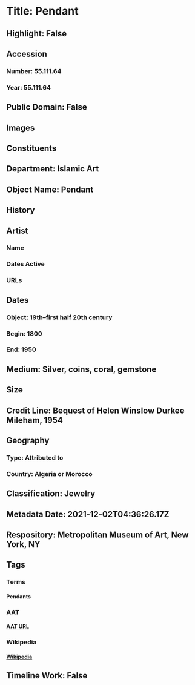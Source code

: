 # Title: Pendant
## Highlight: False
## Accession
### Number: 55.111.64
### Year: 55.111.64
## Public Domain: False
## Images
## Constituents
## Department: Islamic Art
## Object Name: Pendant
## History
## Artist
### Name
### Dates Active
### URLs
## Dates
### Object: 19th–first half 20th century
### Begin: 1800
### End: 1950
## Medium: Silver, coins, coral, gemstone
## Size
## Credit Line: Bequest of Helen Winslow Durkee Mileham, 1954
## Geography
### Type: Attributed to
### Country: Algeria or Morocco
## Classification: Jewelry
## Metadata Date: 2021-12-02T04:36:26.17Z
## Respository: Metropolitan Museum of Art, New York, NY
## Tags
### Terms
#### Pendants
### AAT
#### [AAT URL](http://vocab.getty.edu/page/aat/300046002)
### Wikipedia
#### [Wikipedia]()
## Timeline Work: False
